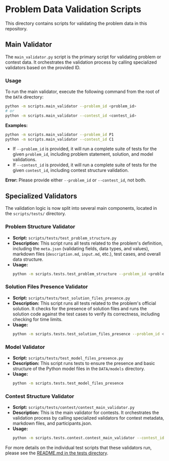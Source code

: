 # Problem Data Validation Scripts

This directory contains scripts for validating the problem data in this repository.

## Main Validator

The `main_validator.py` script is the primary script for validating problem or contest data. It orchestrates the validation process by calling specialized validators based on the provided ID.

### Usage

To run the main validator, execute the following command from the root of the `DATA` directory:

```bash
python -m scripts.main_validator --problem_id <problem_id>
# or
python -m scripts.main_validator --contest_id <contest_id>
```

**Examples:**

```bash
python -m scripts.main_validator --problem_id P1
python -m scripts.main_validator --contest_id C1
```

-   If `--problem_id` is provided, it will run a complete suite of tests for the given `problem_id`, including problem statement, solution, and model validations.
-   If `--contest_id` is provided, it will run a complete suite of tests for the given `contest_id`, including contest structure validation.

**Error:** Please provide either `--problem_id` or `--contest_id`, not both.

## Specialized Validators

The validation logic is now split into several main components, located in the `scripts/tests/` directory.

### Problem Structure Validator

-   **Script:** `scripts/tests/test_problem_structure.py`
-   **Description:** This script runs all tests related to the problem's definition, including the `meta.json` (validating fields, data types, and values), markdown files (`description.md`, `input.md`, etc.), test cases, and overall data structure.
-   **Usage:**
    ```bash
    python -m scripts.tests.test_problem_structure --problem_id <problem_id>
    ```

### Solution Files Presence Validator

-   **Script:** `scripts/tests/test_solution_files_presence.py`
-   **Description:** This script runs all tests related to the problem's official solution. It checks for the presence of solution files and runs the solution code against the test cases to verify its correctness, including checking for time limits.
-   **Usage:**
    ```bash
    python -m scripts.tests.test_solution_files_presence --problem_id <problem_id>
    ```

### Model Validator

-   **Script:** `scripts/tests/test_model_files_presence.py`
-   **Description:** This script runs tests to ensure the presence and basic structure of the Python model files in the `DATA/models` directory.
-   **Usage:**
    ```bash
    python -m scripts.tests.test_model_files_presence
    ```

### Contest Structure Validator

-   **Script:** `scripts/tests/contest/contest_main_validator.py`
-   **Description:** This is the main validator for contests. It orchestrates the validation process by calling specialized validators for contest metadata, markdown files, and participants.json.
-   **Usage:**
    ```bash
    python -m scripts.tests.contest.contest_main_validator --contest_id <contest_id>
    ```

For more details on the individual test scripts that these validators run, please see the [README.md in the tests directory](./tests/README.md).